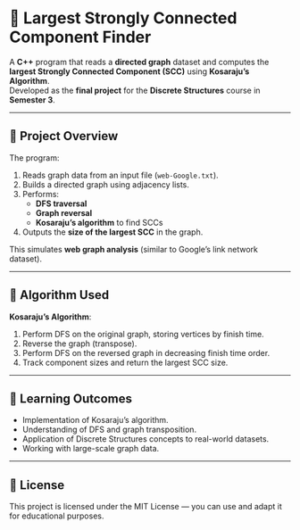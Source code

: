 # 🔗 Largest Strongly Connected Component Finder

A **C++** program that reads a **directed graph** dataset and computes the **largest Strongly Connected Component (SCC)** using **Kosaraju’s Algorithm**.  
Developed as the **final project** for the **Discrete Structures** course in **Semester 3**.

---

## 📌 Project Overview
The program:
1. Reads graph data from an input file (`web-Google.txt`).
2. Builds a directed graph using adjacency lists.
3. Performs:
   - **DFS traversal**
   - **Graph reversal**
   - **Kosaraju’s algorithm** to find SCCs
4. Outputs the **size of the largest SCC** in the graph.

This simulates **web graph analysis** (similar to Google’s link network dataset).

---

## 🧮 Algorithm Used
**Kosaraju’s Algorithm**:
1. Perform DFS on the original graph, storing vertices by finish time.
2. Reverse the graph (transpose).
3. Perform DFS on the reversed graph in decreasing finish time order.
4. Track component sizes and return the largest SCC size.

---

## 🎯 Learning Outcomes
- Implementation of Kosaraju’s algorithm.
- Understanding of DFS and graph transposition.
- Application of Discrete Structures concepts to real-world datasets.
- Working with large-scale graph data.

---

## 📜 License
This project is licensed under the MIT License — you can use and adapt it for educational purposes.
